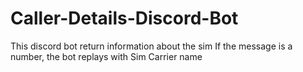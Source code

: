 # Caller-Details-Discord-Bot

This discord bot return information about the sim 
If the message is a number, the bot replays with Sim Carrier name
